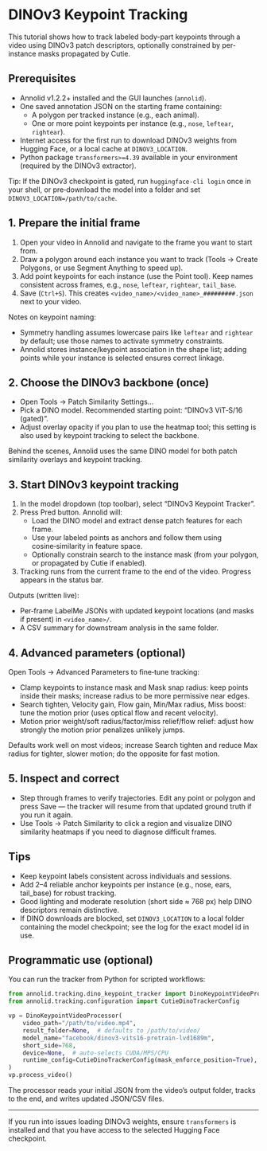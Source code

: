 # DINOv3 Keypoint Tracking

This tutorial shows how to track labeled body-part keypoints through a video using DINOv3 patch descriptors, optionally constrained by per-instance masks propagated by Cutie.

## Prerequisites
- Annolid v1.2.2+ installed and the GUI launches (`annolid`).
- One saved annotation JSON on the starting frame containing:
  - A polygon per tracked instance (e.g., each animal).
  - One or more point keypoints per instance (e.g., `nose`, `leftear`, `rightear`).
- Internet access for the first run to download DINOv3 weights from Hugging Face, or a local cache at `DINOV3_LOCATION`.
- Python package `transformers>=4.39` available in your environment (required by the DINOv3 extractor).

Tip: If the DINOv3 checkpoint is gated, run `huggingface-cli login` once in your shell, or pre‑download the model into a folder and set `DINOV3_LOCATION=/path/to/cache`.

## 1. Prepare the initial frame
1. Open your video in Annolid and navigate to the frame you want to start from.
2. Draw a polygon around each instance you want to track (Tools → Create Polygons, or use Segment Anything to speed up).
3. Add point keypoints for each instance (use the Point tool). Keep names consistent across frames, e.g., `nose`, `leftear`, `rightear`, `tail_base`.
4. Save (`Ctrl+S`). This creates `<video_name>/<video_name>_#########.json` next to your video.

Notes on keypoint naming:
- Symmetry handling assumes lowercase pairs like `leftear` and `rightear` by default; use those names to activate symmetry constraints.
- Annolid stores instance/keypoint association in the shape list; adding points while your instance is selected ensures correct linkage.

## 2. Choose the DINOv3 backbone (once)
- Open Tools → Patch Similarity Settings…
- Pick a DINO model. Recommended starting point: “DINOv3 ViT‑S/16 (gated)”.
- Adjust overlay opacity if you plan to use the heatmap tool; this setting is also used by keypoint tracking to select the backbone.

Behind the scenes, Annolid uses the same DINO model for both patch similarity overlays and keypoint tracking.

## 3. Start DINOv3 keypoint tracking
1. In the model dropdown (top toolbar), select “DINOv3 Keypoint Tracker”.
2. Press Pred button. Annolid will:
   - Load the DINO model and extract dense patch features for each frame.
   - Use your labeled points as anchors and follow them using cosine‑similarity in feature space.
   - Optionally constrain search to the instance mask (from your polygon, or propagated by Cutie if enabled).
3. Tracking runs from the current frame to the end of the video. Progress appears in the status bar.

Outputs (written live):
- Per‑frame LabelMe JSONs with updated keypoint locations (and masks if present) in `<video_name>/`.
- A CSV summary for downstream analysis in the same folder.

## 4. Advanced parameters (optional)
Open Tools → Advanced Parameters to fine‑tune tracking:
- Clamp keypoints to instance mask and Mask snap radius: keep points inside their masks; increase radius to be more permissive near edges.
- Search tighten, Velocity gain, Flow gain, Min/Max radius, Miss boost: tune the motion prior (uses optical flow and recent velocity).
- Motion prior weight/soft radius/factor/miss relief/flow relief: adjust how strongly the motion prior penalizes unlikely jumps.

Defaults work well on most videos; increase Search tighten and reduce Max radius for tighter, slower motion; do the opposite for fast motion.

## 5. Inspect and correct
- Step through frames to verify trajectories. Edit any point or polygon and press Save — the tracker will resume from that updated ground truth if you run it again.
- Use Tools → Patch Similarity to click a region and visualize DINO similarity heatmaps if you need to diagnose difficult frames.

## Tips
- Keep keypoint labels consistent across individuals and sessions.
- Add 2–4 reliable anchor keypoints per instance (e.g., nose, ears, tail_base) for robust tracking.
- Good lighting and moderate resolution (short side ≈ 768 px) help DINO descriptors remain distinctive.
- If DINO downloads are blocked, set `DINOV3_LOCATION` to a local folder containing the model checkpoint; see the log for the exact model id in use.

## Programmatic use (optional)
You can run the tracker from Python for scripted workflows:

```python
from annolid.tracking.dino_keypoint_tracker import DinoKeypointVideoProcessor
from annolid.tracking.configuration import CutieDinoTrackerConfig

vp = DinoKeypointVideoProcessor(
    video_path="/path/to/video.mp4",
    result_folder=None,  # defaults to /path/to/video/
    model_name="facebook/dinov3-vits16-pretrain-lvd1689m",
    short_side=768,
    device=None,  # auto-selects CUDA/MPS/CPU
    runtime_config=CutieDinoTrackerConfig(mask_enforce_position=True),
)
vp.process_video()
```

The processor reads your initial JSON from the video’s output folder, tracks to the end, and writes updated JSON/CSV files.

---
If you run into issues loading DINOv3 weights, ensure `transformers` is installed and that you have access to the selected Hugging Face checkpoint.
